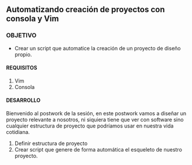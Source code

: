 ## Automatizando creación de proyectos con consola y Vim

### OBJETIVO 
 - Crear un script que automatice la creación de un proyecto de diseño propio.

#### REQUISITOS 
1. Vim
2. Consola

#### DESARROLLO
Bienvenido al postwork de la sesión, en este postwork vamos a diseñar un proyecto relevante a nosotros, ni siquiera tiene que ver con software sino cualquier estructura de proyecto que podríamos usar en nuestra vida cotidiana.

1. Definir estructura de proyecto
2. Crear script que genere de forma automática el esqueleto de nuestro proyecto.